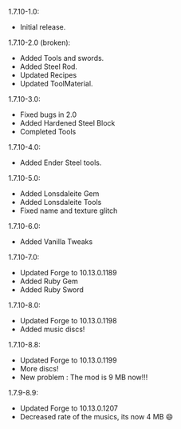 1.7.10-1.0:
+ Initial release.
 
1.7.10-2.0 (broken):
+ Added Tools and swords.
+ Added Steel Rod.
+ Updated Recipes
+ Updated ToolMaterial.

1.7.10-3.0:
+ Fixed bugs in 2.0
+ Added Hardened Steel Block
+ Completed Tools

1.7.10-4.0:
+ Added Ender Steel tools.

1.7.10-5.0:
+ Added Lonsdaleite Gem
+ Added Lonsdaleite Tools
+ Fixed name and texture glitch

1.7.10-6.0:
+ Added Vanilla Tweaks

1.7.10-7.0:
+ Updated Forge to 10.13.0.1189
+ Added Ruby Gem
+ Added Ruby Sword

1.7.10-8.0:
+ Updated Forge to 10.13.0.1198
+ Added music discs!

1.7.10-8.8:
+ Updated Forge to 10.13.0.1199
+ More discs!
+ New problem : The mod is 9 MB now!!!

1.7.9-8.9:
+ Updated Forge to 10.13.0.1207
+ Decreased rate of the musics, its now 4 MB :smile:
